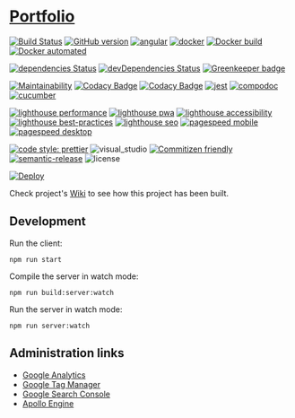 # [Portfolio](https://samuel-fernandez.herokuapp.com/)

[![Build Status](https://travis-ci.org/samuelfernandez/portfolio.svg?branch=master)](https://travis-ci.org/samuelfernandez/portfolio)
[![GitHub version](https://badge.fury.io/gh/samuelfernandez%2Fportfolio.svg)](https://badge.fury.io/gh/samuelfernandez%2Fportfolio)
[![angular](https://samuelfernandez.github.io/portfolio/img/angular.svg)](https://angular.io)
[![docker](https://samuelfernandez.github.io/portfolio/img/docker.svg)](https://www.docker.com/)
[![Docker build](https://img.shields.io/docker/build/samuelfernandez/portfolio.svg)](https://hub.docker.com/r/samuelfernandez/portfolio)
[![Docker automated](https://img.shields.io/docker/automated/samuelfernandez/portfolio.svg)](https://hub.docker.com/r/samuelfernandez/portfolio)

[![dependencies Status](https://david-dm.org/samuelfernandez/portfolio/status.svg)](https://david-dm.org/samuelfernandez/portfolio)
[![devDependencies Status](https://david-dm.org/samuelfernandez/portfolio/dev-status.svg)](https://david-dm.org/samuelfernandez/portfolio?type=dev)
[![Greenkeeper badge](https://badges.greenkeeper.io/samuelfernandez/portfolio.svg)](https://greenkeeper.io/)

[![Maintainability](https://api.codeclimate.com/v1/badges/73d6ef266a6f7a3f1265/maintainability)](https://codeclimate.com/github/samuelfernandez/portfolio/maintainability)
[![Codacy Badge](https://api.codacy.com/project/badge/Grade/d66ebe6bcb4b4f54924a90451797679f)](https://www.codacy.com/app/samuelfernandez/portfolio?utm_source=github.com&utm_medium=referral&utm_content=samuelfernandez/portfolio&utm_campaign=Badge_Grade)
[![Codacy Badge](https://api.codacy.com/project/badge/Coverage/d66ebe6bcb4b4f54924a90451797679f)](https://samuelfernandez.github.io/portfolio/coverage/)
[![jest](https://samuelfernandez.github.io/portfolio/img/jest.svg)](https://jestjs.io/)
[![compodoc](https://samuelfernandez.github.io/portfolio/compodoc/images/coverage-badge-documentation.svg)](https://samuelfernandez.github.io/portfolio/compodoc/)
[![cucumber](https://img.shields.io/badge/dynamic/json.svg?label=Cucumber&url=https://samuelfernandez.github.io/portfolio/cucumber/enriched-output.json&query=$.scenarios.total&colorB=blue&suffix=%20scenarios)](https://samuelfernandez.github.io/portfolio/cucumber/)

[![lighthouse performance](https://samuelfernandez.github.io/portfolio/lighthouse/performance.svg)](https://samuelfernandez.github.io/portfolio/lighthouse/#performance)
[![lighthouse pwa](https://samuelfernandez.github.io/portfolio/lighthouse/pwa.svg)](https://samuelfernandez.github.io/portfolio/lighthouse/#pwa)
[![lighthouse accessibility](https://samuelfernandez.github.io/portfolio/lighthouse/accessibility.svg)](https://samuelfernandez.github.io/portfolio/lighthouse/#accessibility)
[![lighthouse best-practices](https://samuelfernandez.github.io/portfolio/lighthouse/best-practices.svg)](https://samuelfernandez.github.io/portfolio/lighthouse/#best-practices)
[![lighthouse seo](https://samuelfernandez.github.io/portfolio/lighthouse/seo.svg)](https://samuelfernandez.github.io/portfolio/lighthouse/#seo)
[![pagespeed mobile](https://samuelfernandez.github.io/portfolio/pagespeed/mobile.svg)](https://developers.google.com/speed/pagespeed/insights/?url=https://samuel-fernandez.herokuapp.com&tab=mobile)
[![pagespeed desktop](https://samuelfernandez.github.io/portfolio/pagespeed/desktop.svg)](https://developers.google.com/speed/pagespeed/insights/?url=https://samuel-fernandez.herokuapp.com&tab=desktop)

[![code style: prettier](https://samuelfernandez.github.io/portfolio/img/prettier.svg)](https://github.com/prettier/prettier)
![visual_studio](https://samuelfernandez.github.io/portfolio/img/visual_studio_code.svg)
[![Commitizen friendly](https://samuelfernandez.github.io/portfolio/img/commitizen.svg)](http://commitizen.github.io/cz-cli/)
[![semantic-release](https://samuelfernandez.github.io/portfolio/img/semantic-release.svg)](https://github.com/semantic-release/semantic-release)
![license](https://samuelfernandez.github.io/portfolio/img/license-mit.svg)

[![Deploy](https://www.herokucdn.com/deploy/button.svg)](https://heroku.com/deploy)

Check project's [Wiki](https://github.com/samuelfernandez/portfolio/wiki) to see how this project has been built.

## Development

Run the client:

```shell
npm run start
```

Compile the server in watch mode:

```shell
npm run build:server:watch
```

Run the server in watch mode:

```shell
npm run server:watch
```

## Administration links

-  [Google Analytics](https://analytics.google.com/analytics/web/#/)
-  [Google Tag Manager](https://tagmanager.google.com)
-  [Google Search Console](https://search.google.com/search-console/welcome)
-  [Apollo Engine](https://engine.apollographql.com/service/samuelfernandez/explorer)
